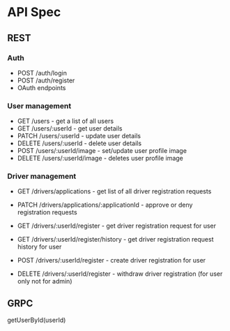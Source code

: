 # API Spec

## REST

### Auth

- POST /auth/login
- POST /auth/register
- OAuth endpoints

### User management

- GET /users - get a list of all users
- GET /users/:userId - get user details
- PATCH /users/:userId - update user details
- DELETE /users/:userId - delete user details
- POST /users/:userId/image - set/update user profile image
- DELETE /users/:userId/image - deletes user profile image

### Driver management

- GET /drivers/applications - get list of all driver registration requests
- PATCH /drivers/applications/:applicationId - approve or deny registration requests

- GET /drivers/:userId/register - get driver registration request for user
- GET /drivers/:userId/register/history - get driver registration request history for user
- POST /drivers/:userId/register - create driver registration for user
- DELETE /drivers/:userId/register - withdraw driver registration (for user only not for admin)

## GRPC

getUserById(userId)

